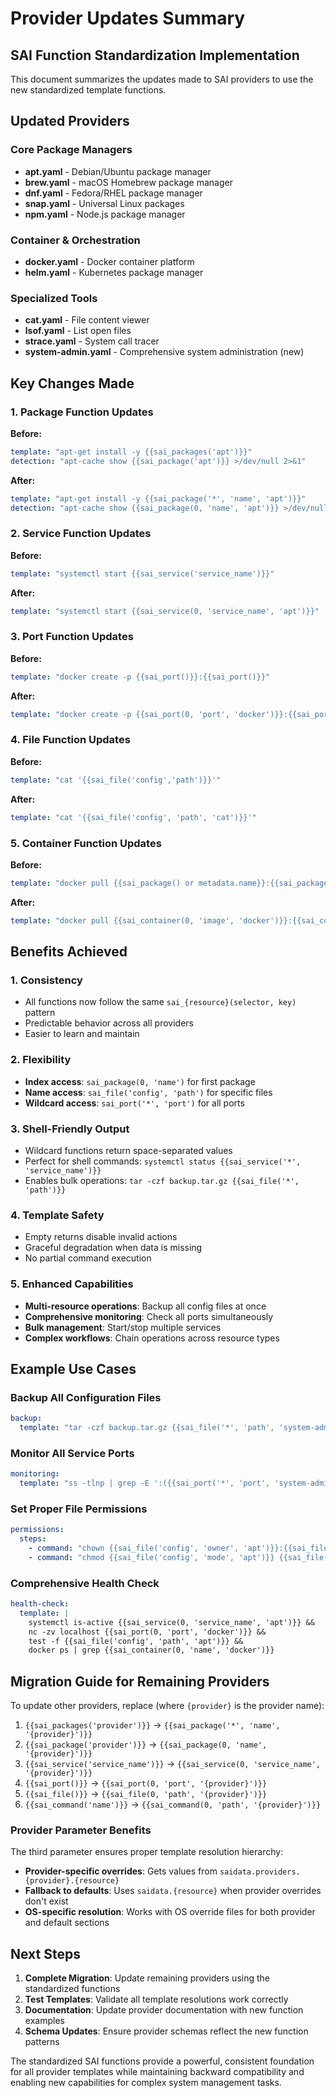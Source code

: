 # Provider Updates Summary

## SAI Function Standardization Implementation

This document summarizes the updates made to SAI providers to use the new standardized template functions.

## Updated Providers

### Core Package Managers
- **apt.yaml** - Debian/Ubuntu package manager
- **brew.yaml** - macOS Homebrew package manager  
- **dnf.yaml** - Fedora/RHEL package manager
- **snap.yaml** - Universal Linux packages
- **npm.yaml** - Node.js package manager

### Container & Orchestration
- **docker.yaml** - Docker container platform
- **helm.yaml** - Kubernetes package manager

### Specialized Tools
- **cat.yaml** - File content viewer
- **lsof.yaml** - List open files
- **strace.yaml** - System call tracer
- **system-admin.yaml** - Comprehensive system administration (new)

## Key Changes Made

### 1. Package Function Updates
**Before:**
```yaml
template: "apt-get install -y {{sai_packages('apt')}}"
detection: "apt-cache show {{sai_package('apt')}} >/dev/null 2>&1"
```

**After:**
```yaml
template: "apt-get install -y {{sai_package('*', 'name', 'apt')}}"
detection: "apt-cache show {{sai_package(0, 'name', 'apt')}} >/dev/null 2>&1"
```

### 2. Service Function Updates
**Before:**
```yaml
template: "systemctl start {{sai_service('service_name')}}"
```

**After:**
```yaml
template: "systemctl start {{sai_service(0, 'service_name', 'apt')}}"
```

### 3. Port Function Updates
**Before:**
```yaml
template: "docker create -p {{sai_port()}}:{{sai_port()}}"
```

**After:**
```yaml
template: "docker create -p {{sai_port(0, 'port', 'docker')}}:{{sai_port(0, 'port', 'docker')}}"
```

### 4. File Function Updates
**Before:**
```yaml
template: "cat '{{sai_file('config','path')}}'"
```

**After:**
```yaml
template: "cat '{{sai_file('config', 'path', 'cat')}}'"
```

### 5. Container Function Updates
**Before:**
```yaml
template: "docker pull {{sai_package() or metadata.name}}:{{sai_package('version') or 'latest'}}"
```

**After:**
```yaml
template: "docker pull {{sai_container(0, 'image', 'docker')}}:{{sai_container(0, 'tag', 'docker')}}"
```

## Benefits Achieved

### 1. Consistency
- All functions now follow the same `sai_{resource}(selector, key)` pattern
- Predictable behavior across all providers
- Easier to learn and maintain

### 2. Flexibility
- **Index access**: `sai_package(0, 'name')` for first package
- **Name access**: `sai_file('config', 'path')` for specific files
- **Wildcard access**: `sai_port('*', 'port')` for all ports

### 3. Shell-Friendly Output
- Wildcard functions return space-separated values
- Perfect for shell commands: `systemctl status {{sai_service('*', 'service_name')}}`
- Enables bulk operations: `tar -czf backup.tar.gz {{sai_file('*', 'path')}}`

### 4. Template Safety
- Empty returns disable invalid actions
- Graceful degradation when data is missing
- No partial command execution

### 5. Enhanced Capabilities
- **Multi-resource operations**: Backup all config files at once
- **Comprehensive monitoring**: Check all ports simultaneously  
- **Bulk management**: Start/stop multiple services
- **Complex workflows**: Chain operations across resource types

## Example Use Cases

### Backup All Configuration Files
```yaml
backup:
  template: "tar -czf backup.tar.gz {{sai_file('*', 'path', 'system-admin')}}"
```

### Monitor All Service Ports
```yaml
monitoring:
  template: "ss -tlnp | grep -E ':({{sai_port('*', 'port', 'system-admin')}})''"
```

### Set Proper File Permissions
```yaml
permissions:
  steps:
    - command: "chown {{sai_file('config', 'owner', 'apt')}}:{{sai_file('config', 'group', 'apt')}} {{sai_file('config', 'path', 'apt')}}"
    - command: "chmod {{sai_file('config', 'mode', 'apt')}} {{sai_file('config', 'path', 'apt')}}"
```

### Comprehensive Health Check
```yaml
health-check:
  template: |
    systemctl is-active {{sai_service(0, 'service_name', 'apt')}} &&
    nc -zv localhost {{sai_port(0, 'port', 'docker')}} &&
    test -f {{sai_file('config', 'path', 'apt')}} &&
    docker ps | grep {{sai_container(0, 'name', 'docker')}}
```

## Migration Guide for Remaining Providers

To update other providers, replace (where `{provider}` is the provider name):

1. `{{sai_packages('provider')}}` → `{{sai_package('*', 'name', '{provider}')}}`
2. `{{sai_package('provider')}}` → `{{sai_package(0, 'name', '{provider}')}}`
3. `{{sai_service('service_name')}}` → `{{sai_service(0, 'service_name', '{provider}')}}`
4. `{{sai_port()}}` → `{{sai_port(0, 'port', '{provider}')}}`
5. `{{sai_file()}}` → `{{sai_file(0, 'path', '{provider}')}}`
6. `{{sai_command('name')}}` → `{{sai_command(0, 'path', '{provider}')}}`

### Provider Parameter Benefits

The third parameter ensures proper template resolution hierarchy:
- **Provider-specific overrides**: Gets values from `saidata.providers.{provider}.{resource}`
- **Fallback to defaults**: Uses `saidata.{resource}` when provider overrides don't exist
- **OS-specific resolution**: Works with OS override files for both provider and default sections

## Next Steps

1. **Complete Migration**: Update remaining providers using the standardized functions
2. **Test Templates**: Validate all template resolutions work correctly
3. **Documentation**: Update provider documentation with new function examples
4. **Schema Updates**: Ensure provider schemas reflect the new function patterns

The standardized SAI functions provide a powerful, consistent foundation for all provider templates while maintaining backward compatibility and enabling new capabilities for complex system management tasks.